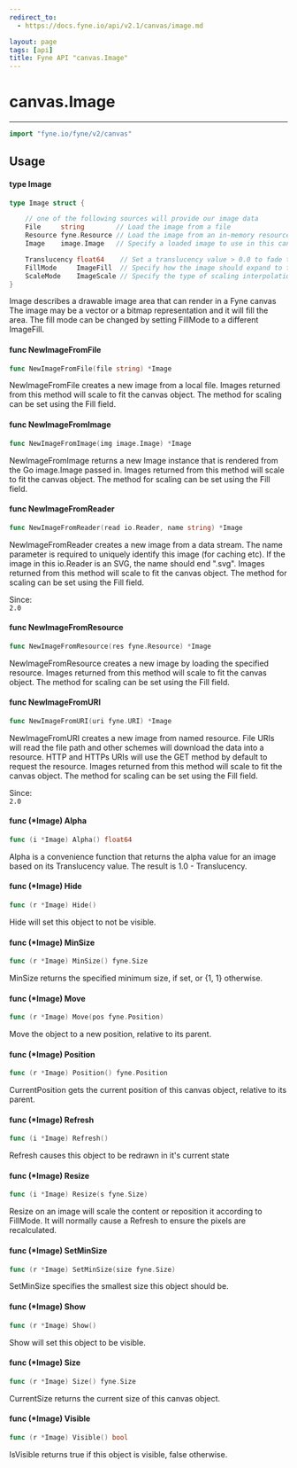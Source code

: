 ```yaml
---
redirect_to:
  - https://docs.fyne.io/api/v2.1/canvas/image.md

layout: page
tags: [api]
title: Fyne API "canvas.Image"
---
```



# canvas.Image
---
```go
import "fyne.io/fyne/v2/canvas"
```

## Usage

#### type Image

```go
type Image struct {

	// one of the following sources will provide our image data
	File     string        // Load the image from a file
	Resource fyne.Resource // Load the image from an in-memory resource
	Image    image.Image   // Specify a loaded image to use in this canvas object

	Translucency float64    // Set a translucency value > 0.0 to fade the image
	FillMode     ImageFill  // Specify how the image should expand to fill or fit the available space
	ScaleMode    ImageScale // Specify the type of scaling interpolation applied to the image
}
```

Image describes a drawable image area that can render in a Fyne canvas The image may be a vector or a bitmap representation and it will fill the area. The fill mode can be changed by setting FillMode to a different ImageFill.

#### func  NewImageFromFile

```go
func NewImageFromFile(file string) *Image
```
NewImageFromFile creates a new image from a local file. Images returned from this method will scale to fit the canvas object. The method for scaling can be set using the Fill field.

#### func  NewImageFromImage

```go
func NewImageFromImage(img image.Image) *Image
```
NewImageFromImage returns a new Image instance that is rendered from the Go image.Image passed in. Images returned from this method will scale to fit the canvas object. The method for scaling can be set using the Fill field.

#### func  NewImageFromReader

```go
func NewImageFromReader(read io.Reader, name string) *Image
```
NewImageFromReader creates a new image from a data stream. The name parameter is required to uniquely identify this image (for caching etc). If the image in this io.Reader is an SVG, the name should end ".svg". Images returned from this method will scale to fit the canvas object. The method for scaling can be set using the Fill field.


<div class="since">Since: <code>
2.0</code></div>

#### func  NewImageFromResource

```go
func NewImageFromResource(res fyne.Resource) *Image
```
NewImageFromResource creates a new image by loading the specified resource. Images returned from this method will scale to fit the canvas object. The method for scaling can be set using the Fill field.

#### func  NewImageFromURI

```go
func NewImageFromURI(uri fyne.URI) *Image
```
NewImageFromURI creates a new image from named resource. File URIs will read the file path and other schemes will download the data into a resource. HTTP and HTTPs URIs will use the GET method by default to request the resource. Images returned from this method will scale to fit the canvas object. The method for scaling can be set using the Fill field.


<div class="since">Since: <code>
2.0</code></div>

#### func (*Image) Alpha

```go
func (i *Image) Alpha() float64
```
Alpha is a convenience function that returns the alpha value for an image based on its Translucency value. The result is 1.0 - Translucency.

#### func (*Image) Hide

```go
func (r *Image) Hide()
```
Hide will set this object to not be visible.

#### func (*Image) MinSize

```go
func (r *Image) MinSize() fyne.Size
```
MinSize returns the specified minimum size, if set, or {1, 1} otherwise.

#### func (*Image) Move

```go
func (r *Image) Move(pos fyne.Position)
```
Move the object to a new position, relative to its parent.

#### func (*Image) Position

```go
func (r *Image) Position() fyne.Position
```
CurrentPosition gets the current position of this canvas object, relative to its parent.

#### func (*Image) Refresh

```go
func (i *Image) Refresh()
```
Refresh causes this object to be redrawn in it's current state

#### func (*Image) Resize

```go
func (i *Image) Resize(s fyne.Size)
```
Resize on an image will scale the content or reposition it according to FillMode. It will normally cause a Refresh to ensure the pixels are recalculated.

#### func (*Image) SetMinSize

```go
func (r *Image) SetMinSize(size fyne.Size)
```
SetMinSize specifies the smallest size this object should be.

#### func (*Image) Show

```go
func (r *Image) Show()
```
Show will set this object to be visible.

#### func (*Image) Size

```go
func (r *Image) Size() fyne.Size
```
CurrentSize returns the current size of this canvas object.

#### func (*Image) Visible

```go
func (r *Image) Visible() bool
```
IsVisible returns true if this object is visible, false otherwise.

